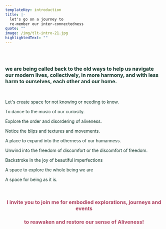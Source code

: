 ```yaml
---
templateKey: introduction
title: |-
  let's go on a journey to 
  re-member our inter-connectedness
quote: ""
image: /img/tlt-intro-21.jpg
highlightedText: ""
---
```

<h3>&nbsp;</h3>
<h3><span style="color: rgb(23, 58, 46);">we are being called back to the old ways to help us navigate our modern lives, collectively, in more harmony, and with less harm to ourselves, each other and our home.</span></h3>
<p>&nbsp;</p>
<p><span style="color: rgb(23, 58, 46);">Let's create space for not knowing or needing to know.</span></p>
<p><span style="color: rgb(23, 58, 46);">To dance to the music of our curiosity.</span></p>
<p><span style="color: rgb(23, 58, 46);">Explore the order and disordering of aliveness.</span></p>
<p><span style="color: rgb(23, 58, 46);">Notice the blips and textures and movements.</span></p>
<p><span style="color: rgb(23, 58, 46);">A place to expand into the otherness of our humanness.</span></p>
<p><span style="color: rgb(23, 58, 46);">Unwind into the freedom of discomfort or the discomfort of freedom.</span></p>
<p><span style="color: rgb(23, 58, 46);">Backstroke in the joy of beautiful imperfections</span></p>
<p><span style="color: rgb(23, 58, 46);">A space to explore the whole being we are</span></p>
<p><span style="color: rgb(23, 58, 46);">A space for being as it is.</span></p>
<p>&nbsp;</p>
<h3 style="text-align: center;"><span style="color: rgb(176, 70, 100);"><strong>I invite you to join me for embodied explorations, journeys and events </strong></span></h3>
<h3 style="text-align: center;"><span style="color: rgb(176, 70, 100);"><strong>to reawaken and restore our sense of Aliveness!</strong></span></h3>